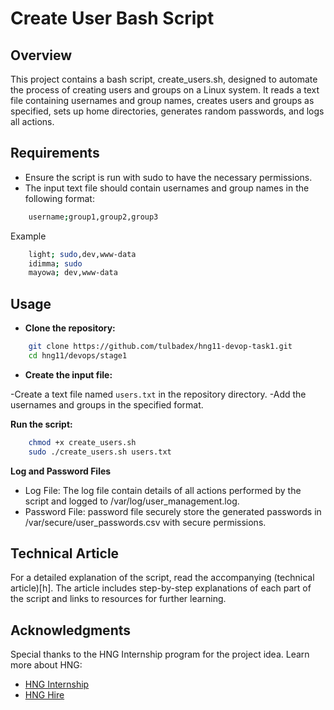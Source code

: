 # Create User Bash Script

## Overview

This project contains a bash script, create_users.sh, designed to automate the process of creating users and groups on a Linux system. It reads a text file containing usernames and group names, creates users and groups as specified, sets up home directories, generates random passwords, and logs all actions.

## Requirements

- Ensure the script is run with sudo to have the necessary permissions.
- The input text file should contain usernames and group names in the following format:
```bash
    username;group1,group2,group3

```
Example
```bash
    light; sudo,dev,www-data
    idimma; sudo
    mayowa; dev,www-data

```

## Usage

- **Clone the repository:**

```bash
    git clone https://github.com/tulbadex/hng11-devop-task1.git
    cd hng11/devops/stage1
```

- **Create the input file:**

-Create a text file named `users.txt` in the repository directory.
-Add the usernames and groups in the specified format.

**Run the script:**

```bash
    chmod +x create_users.sh
    sudo ./create_users.sh users.txt
```

**Log and Password Files**

- Log File: The log file contain details of all actions performed by the script and logged to /var/log/user_management.log.
- Password File: password file securely store the generated passwords in /var/secure/user_passwords.csv with secure permissions.

## Technical Article

For a detailed explanation of the script, read the accompanying (technical article)[h]. The article includes step-by-step explanations of each part of the script and links to resources for further learning.

## Acknowledgments

Special thanks to the HNG Internship program for the project idea. Learn more about HNG:

- [HNG Internship](https://hng.tech/internship)
- [HNG Hire](https://hng.tech/hire)